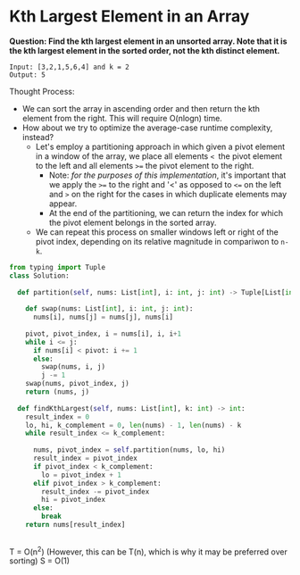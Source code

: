 # Kth Largest Element in an Array

<b>Question: Find the kth largest element in an unsorted array. Note that it is the kth largest element in the sorted order, not the kth distinct element.</b>

```
Input: [3,2,1,5,6,4] and k = 2
Output: 5
```


Thought Process:
* We can sort the array in ascending order and then return the kth element from the right. This will require O(nlogn) time.
* How about we try to optimize the average-case runtime complexity, instead?
  * Let's employ a partitioning approach in which given a pivot element in a window of the array, we place all elements `< `the pivot element to the left and all elements `>=` the pivot element to the right.
    * Note: <i>for the purposes of this implementation</i>, it's important that we apply the `>=` to the right and '<' as opposed to `<=` on the left and `>` on the right for the cases in which duplicate elements may appear.
    * At the end of the partitioning, we can return the index for which the pivot element belongs in the sorted array.
   * We can repeat this process on smaller windows left or right of the pivot index, depending on its relative magnitude in compariwon to `n-k`.

```python
from typing import Tuple
class Solution:
  
  def partition(self, nums: List[int], i: int, j: int) -> Tuple[List[int], int]: 
    
    def swap(nums: List[int], i: int, j: int):
      nums[i], nums[j] = nums[j], nums[i]
      
    pivot, pivot_index, i = nums[i], i, i+1
    while i <= j:
      if nums[i] < pivot: i += 1
      else:
        swap(nums, i, j)
        j -= 1
    swap(nums, pivot_index, j)
    return (nums, j)
  
  def findKthLargest(self, nums: List[int], k: int) -> int:
    result_index = 0    
    lo, hi, k_complement = 0, len(nums) - 1, len(nums) - k
    while result_index <= k_complement:
      
      nums, pivot_index = self.partition(nums, lo, hi)      
      result_index = pivot_index
      if pivot_index < k_complement:
        lo = pivot_index + 1
      elif pivot_index > k_complement:
        result_index -= pivot_index
        hi = pivot_index
      else:
        break
    return nums[result_index]
       
```

T = O(n<sup>2</sup>) (However, this can be T(n), which is why it may be preferred over sorting)
S = O(1)
